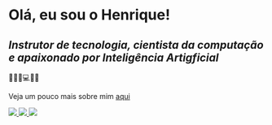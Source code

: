 # Olá, eu sou o Henrique!
## _Instrutor de tecnologia, cientista da computação e apaixonado por Inteligência Artigficial_ 
🤖👨‍💻💻👨‍🏫

Veja um pouco mais sobre mim [aqui](https://riccihenrique.github.io/)

<a href="https://www.linkedin.com/in/henriquericci/>" alt="linkedin" target="_blank">

<img src="https://img.shields.io/badge/LinkedIn-%230077B5.svg?&style=flat-square&logo=linkedin&logoColor=white">

</a>

<a href="https://wa.me/5518988247731" alt="WhatsApp" target="_blank">

<img src="https://img.shields.io/badge/-WhatsApp-25d366?style=flat-square&labelColor=25d366&logo=whatsapp&logoColor=white&link=https://wa.me/5518988247731"/>

</a>

<a href="https://www.instagram.com/ricci.henriquer/" alt="WhatsApp" target="_blank">

<img src="https://img.shields.io/badge/Instagram-E4405F?style=for-the-badge&logo=instagram&logoColor=white&link=https://www.instagram.com/ricci.henriquer/"/>

</a>
<!--
**riccihenrique/riccihenrique** is a ✨ _special_ ✨ repository because its `README.md` (this file) appears on your GitHub profile.

Here are some ideas to get you started:

- 🔭 I’m currently working on ...
- 🌱 I’m currently learning ...
- 👯 I’m looking to collaborate on ...
- 🤔 I’m looking for help with ...
- 💬 Ask me about ...
- 📫 How to reach me: ...
- 😄 Pronouns: ...
- ⚡ Fun fact: ...
-->
